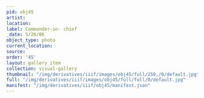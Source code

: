 ```yaml
---
pid: obj45
artist: 
location: 
label: Commander-in- chief
_date: 5/26/06
object_type: photo
current_location: 
source: 
order: '45'
layout: gallery_item
collection: visual-gallery
thumbnail: "/img/derivatives/iiif/images/obj45/full/250,/0/default.jpg"
full: "/img/derivatives/iiif/images/obj45/full/full/0/default.jpg"
manifest: "/img/derivatives/iiif/obj45/manifest.json"
---
```

